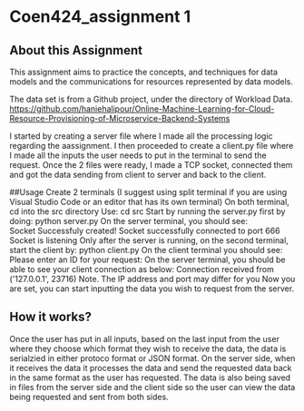 # Coen424_assignment 1

## About this Assignment
This assignment aims to practice the concepts, and techniques for data models and the communications for resources represented by data models.

The data set is from a Github project, under the directory of Workload Data.
https://github.com/haniehalipour/Online-Machine-Learning-for-Cloud-Resource-Provisioning-of-Microservice-Backend-Systems

I started by creating a server file where I made all the processing logic regarding the aassignment. I then proceeded to create a client.py file where I made all the inputs the user needs to put in the terminal to send the request.
Once the 2 files were ready, I made a TCP socket, connected them and got the data sending from client to server and back to the client. 

##Usage
Create 2 terminals (I suggest using split terminal if you are using Visual Studio Code or an editor that has its own terminal)
On both terminal, cd into the src directory Use: cd src
Start by running the server.py first by doing: python server.py
On the server terminal, you should see: <br>
        Socket Successfuly created!
        Socket successfully connected to port 666
        Socket is listening
Only after the server is running, on the second terminal, start the client by: python client.py
On the client terminal you should see: 
        Please enter an ID for your request:
On the server terminal, you should be able to see your client connection as below:
        Connection received from ('127.0.0.1', 23716) Note. The IP address and port may differ for you
Now you are set, you can start inputting the data you wish to request from the server.

## How it works?
Once the user has put in all inputs, based on the last input from the user where they choose which format they wish to receive the data, the data is serialzied in either protoco format or JSON format. 
On the server side, when it receives the data it processes the data and send the requested data back in the same format as the user has requested. The data is also being saved in files from the server side and the client side so the user can view the data being requested and sent from both sides.
